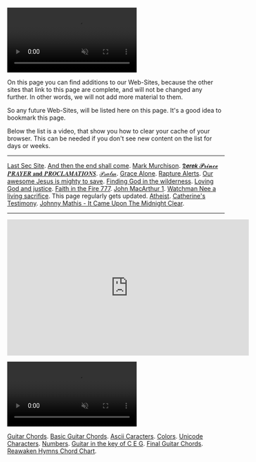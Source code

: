 <p><video src="./assets/list-of-web-sites.webm"autoplay loop muted></video></p>

On this page you can find additions to our Web-Sites, because the other sites that link to this page are complete, and will not be changed any further. In other words, we will not add more material to them.

So any future Web-Sites, will be listed here on this page.
It's a good idea to bookmark this page.

Below the list is a video, that show you how to clear your cache of your browser. This can be needed if you don't see new content on the list for days or weeks.

---

[Last Sec Site](https://lastsec.org/).
[And then the end shall come](https://the-lord-jesus-will.github.io/and-then-the-end-shall-come/).
[Mark Murchison](https://the-lord-jesus-will.github.io/mark-murchison/).
[𝕯𝙚𝙧𝙚𝙠 𝓟𝓻𝓲𝓷𝓬𝓮 𝑷𝑹𝑨𝒀𝑬𝑹 𝐚𝐧𝐝 𝑷𝑹𝑶𝑪𝑳𝑨𝑴𝑨𝑻𝑰𝑶𝑵𝑺](https://the-lord-jesus-will.github.io/dp/).
[𝒫𝓈𝒶𝓁𝓂](https://the-lord-jesus-will.github.io/psalm/).
[Grace Alone](https://the-lord-jesus-will.github.io/grace-alone/).
[Rapture Alerts](https://the-lord-jesus-will.github.io/rapture-alerts/index.html).
[Our awesome Jesus is mighty to save](https://the-lord-jesus-will.github.io/our-awesome-jesus-is-mighty-to-save/).
[Finding God in the wilderness](https://the-lord-jesus-will.github.io/finding-god-in-the-wilderness/).
[Loving God and justice](https://the-lord-jesus-will.github.io/loving-god-and-justice/).
[Faith in the Fire 777](https://the-lord-jesus-will.github.io/faithinthefire777/).
[John MacArthur 1](https://the-lord-jesus-will.github.io/john-macarthur-1/).
[Watchman Nee a living sacrifice](https://the-lord-jesus-will.github.io/watchman-nee-a-living-sacrifice/). This page regularly gets updated.
[Atheist](https://the-lord-jesus-will.github.io/atheist/).
[Catherine's Testimony](https://the-lord-jesus-will.github.io/catherines-testimony/).
[Johnny Mathis - It Came Upon The Midnight Clear](https://www.youtube.com/watch?v=pv5NMG1KYEA).

---

<iframe width="560" height="315" src="https://www.youtube.com/embed/SS8-jAETszI?si=IDZZt1XuFq6uYsyC" title="YouTube video player" frameborder="0" allow="accelerometer; autoplay; clipboard-write; encrypted-media; gyroscope; picture-in-picture; web-share" allowfullscreen></iframe>

<p><video src="assets\tools.webm" autoplay loop muted></video></p>

[Guitar Chords](https://the-lord-jesus-will.github.io/guitar-chords/).
[Basic Guitar Chords](https://the-lord-jesus-will.github.io/basic-guitar-chords/).
[Ascii Caracters](https://the-lord-jesus-will.github.io/Ascii-Caracters/).
[Colors](https://the-lord-jesus-will.github.io/colors/).
[Unicode Characters](https://the-lord-jesus-will.github.io/Unicode-Characters/).
[Numbers](https://the-lord-jesus-will.github.io/numbers/).
[Guitar in the key of C E G](https://caught-up.net/guitar-in-the-key-of-C-E-G/).
[Final Guitar Chords](https://caught-up.net/final-guitar-chords/).
[Reawaken Hymns Chord Chart](https://the-lord-jesus-will.github.io/reawaken-hymns-chord-chart/).